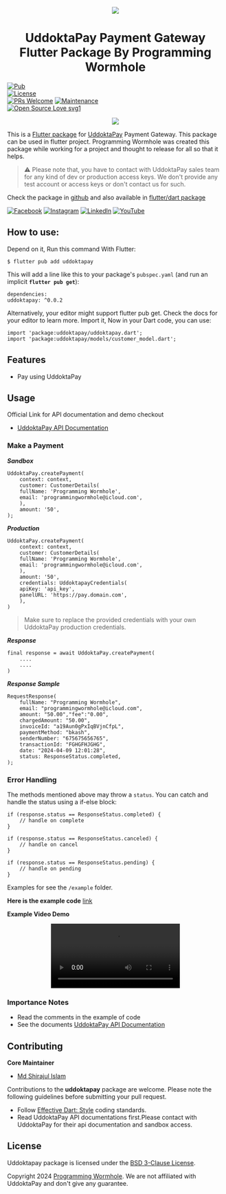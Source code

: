 

<p align="center" >  
<img src="https://uddoktapay.com/assets/images/logo.png">  
</p>  
<h1 align="center">UddoktaPay Payment Gateway Flutter Package By Programming Wormhole</h1>  
<p align="center" >  
</p>  


[![Pub](https://img.shields.io/pub/v/flutter_bkash.svg)](https://pub.dev/packages/uddoktapay)  
[![License](https://img.shields.io/badge/License-BSD_3--Clause-blue.svg)](https://opensource.org/licenses/BSD-3-Clause)  
[![PRs Welcome](https://img.shields.io/badge/PRs-welcome-brightgreen.svg)]() [![Maintenance](https://img.shields.io/badge/Maintained%3F-yes-green.svg)]()  
[![Open Source Love svg1](https://badges.frapsoft.com/os/v1/open-source.svg?v=103)]()


<p align="center" >  
<img src="https://yt3.googleusercontent.com/Cdmgizpu7QU94Rc9uWbUUO9IXt9F8FZ1Dx_vAslp7quJEdy13I1DMcKQBDnumDrTk4KTHNci8Gg=w1060-fcrop64=1,00005a57ffffa5a8-k-c0xffffffff-no-nd-rj">  
</p>  


This is a [Flutter package](https://pub.dev/packages/uddoktapay) for [UddoktaPay](https://uddoktapay.com) Payment Gateway. This package can be used in flutter project. Programming Wormhole was created this package while working for a project and thought to release for all so that it helps.

> :warning: Please note that, you have to contact with UddoktaPay sales team for any kind of dev or production access keys. We don't provide any test account or access keys or don't contact us for such.

Check the package in <a target="_blank" href="https://github.com/programmingwormhole/uddoktapay" rel="noopener">github</a> and also available in <a href="https://pub.dartlang.org/packages/uddoktapay" rel="noopener nofollow" target="_blank">flutter/dart package</a>

[![Facebook](https://img.shields.io/badge/Facebook-%231877F2.svg?logo=Facebook&logoColor=white)](https://facebook.com/no.name.virus) [![Instagram](https://img.shields.io/badge/Instagram-%23E4405F.svg?logo=Instagram&logoColor=white)](https://instagram.com/no.name.virus) [![LinkedIn](https://img.shields.io/badge/LinkedIn-%230077B5.svg?logo=linkedin&logoColor=white)](https://www.linkedin.com/in/mdshirajulislam-dev) [![YouTube](https://img.shields.io/badge/YouTube-%23FF0000.svg?logo=YouTube&logoColor=white)](https://youtube.com/@programmingwormhole)

## How to use:
Depend on it, Run this command With Flutter:
```  
$ flutter pub add uddoktapay  
```  
This will add a line like this to your package's `pubspec.yaml` (and run an implicit **`flutter pub get`**):
```  
dependencies:  
uddoktapay: ^0.0.2 
```  
Alternatively, your editor might support flutter pub get. Check the docs for your editor to learn more. Import it, Now in your Dart code, you can use:
```  
import 'package:uddoktapay/uddoktapay.dart';  
import 'package:uddoktapay/models/customer_model.dart';  
```  
## Features
- Pay using UddoktaPay

## Usage
Official Link for API documentation and demo checkout
- [UddoktaPay API Documentation](https://uddoktapay.readme.io/reference/overview)

### Make a Payment

***Sandbox***
```  
UddoktaPay.createPayment(  
    context: context,  
    customer: CustomerDetails(  
    fullName: 'Programming Wormhole',  
    email: 'programmingwormhole@icloud.com',  
    ),  
    amount: '50',  
);  
```  
***Production***
```  
UddoktaPay.createPayment(  
    context: context,  
    customer: CustomerDetails(  
    fullName: 'Programming Wormhole',  
    email: 'programmingwormhole@icloud.com',  
    ),  
    amount: '50',  
    credentials: UddoktapayCredentials(  
    apiKey: 'api_key',  
    panelURL: 'https://pay.domain.com',  
    ),  
)  
```  
> Make sure to replace the provided credentials with your own UddoktaPay production credentials.

***Response***
```  
final response = await UddoktaPay.createPayment(  
    ....  
    ....  
)  
```  

***Response Sample***
```  
RequestResponse(  
    fullName: "Programming Wormhole",  
    email: "programmingwormhole@icloud.com",  
    amount: "50.00","fee":"0.00",  
    chargedAmount: "50.00",  
    invoiceId: "a19Aun0gPxIqBVjnCfpL",  
    paymentMethod: "bkash",  
    senderNumber: "675675656765",  
    transactionId: "FGHGFHJGHG",  
    date: "2024-04-09 12:01:28",  
    status: ResponseStatus.completed,  
);  
```  
### Error Handling
The methods mentioned above may throw a `status`. You can catch and handle the status using a if-else block:
```  
if (response.status == ResponseStatus.completed) {  
    // handle on complete  
}  
  
if (response.status == ResponseStatus.canceled) {  
    // handle on cancel  
}  
  
if (response.status == ResponseStatus.pending) {  
    // handle on pending  
}  
```  

Examples for see the `/example` folder.

**Here is the example code** [link](https://github.com/programmingwormhole/uddoktapay/blob/master/example/lib/main.dart)

**Example Video Demo**

<div align="center">  
<video src="https://github.com/programmingwormhole/uddoktapay/raw/master/demo.mp4" controls></video>  
</div>  


### Importance Notes
- Read the comments in the example of code
- See the documents [UddoktaPay API Documentation](https://uddoktapay.readme.io/reference/overview)


## Contributing
**Core Maintainer**
- [Md Shirajul Islam](https://github.com/programmingwormhole)

Contributions to the **uddoktapay** package are welcome. Please note the following guidelines before submitting your pull request.

- Follow [Effective Dart: Style](https://dart.dev/guides/language/effective-dart/style) coding standards.
- Read UddoktaPay API documentations first.Please contact with UddoktaPay for their api documentation and sandbox access.

## License

Uddoktapay package is licensed under the [BSD 3-Clause License](https://opensource.org/licenses/BSD-3-Clause).

Copyright 2024 [Programming Wormhole](https://programmingwormhole.com). We are not affiliated with UddoktaPay and don't give any guarantee.